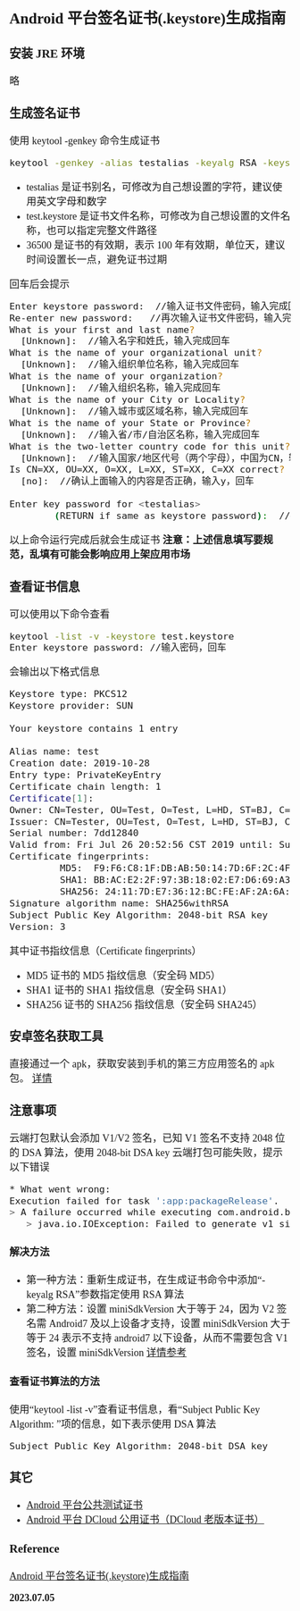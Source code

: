 <font size=4 face='楷体'>

## Android 平台签名证书(.keystore)生成指南

### 安装 JRE 环境

略

### 生成签名证书

使用 keytool -genkey 命令生成证书

```bash
keytool -genkey -alias testalias -keyalg RSA -keysize 2048 -validity 36500 -keystore test.keystore
```

- testalias 是证书别名，可修改为自己想设置的字符，建议使用英文字母和数字
- test.keystore 是证书文件名称，可修改为自己想设置的文件名称，也可以指定完整文件路径
- 36500 是证书的有效期，表示 100 年有效期，单位天，建议时间设置长一点，避免证书过期

回车后会提示

```bash
Enter keystore password:  //输入证书文件密码，输入完成回车
Re-enter new password:   //再次输入证书文件密码，输入完成回车
What is your first and last name?
  [Unknown]:  //输入名字和姓氏，输入完成回车
What is the name of your organizational unit?
  [Unknown]:  //输入组织单位名称，输入完成回车
What is the name of your organization?
  [Unknown]:  //输入组织名称，输入完成回车
What is the name of your City or Locality?
  [Unknown]:  //输入城市或区域名称，输入完成回车
What is the name of your State or Province?
  [Unknown]:  //输入省/市/自治区名称，输入完成回车
What is the two-letter country code for this unit?
  [Unknown]:  //输入国家/地区代号（两个字母），中国为CN，输入完成回车
Is CN=XX, OU=XX, O=XX, L=XX, ST=XX, C=XX correct?
  [no]:  //确认上面输入的内容是否正确，输入y，回车

Enter key password for <testalias>
        (RETURN if same as keystore password):  //确认证书密码与证书文件密码一样（HBuilder|HBuilderX要求这两个密码一致），直接回车就可以
```

以上命令运行完成后就会生成证书
**注意：上述信息填写要规范，乱填有可能会影响应用上架应用市场**

### 查看证书信息

可以使用以下命令查看

```bash
keytool -list -v -keystore test.keystore
Enter keystore password: //输入密码，回车
```

会输出以下格式信息

```bash
Keystore type: PKCS12
Keystore provider: SUN

Your keystore contains 1 entry

Alias name: test
Creation date: 2019-10-28
Entry type: PrivateKeyEntry
Certificate chain length: 1
Certificate[1]:
Owner: CN=Tester, OU=Test, O=Test, L=HD, ST=BJ, C=CN
Issuer: CN=Tester, OU=Test, O=Test, L=HD, ST=BJ, C=CN
Serial number: 7dd12840
Valid from: Fri Jul 26 20:52:56 CST 2019 until: Sun Jul 02 20:52:56 CST 2119
Certificate fingerprints:
         MD5:  F9:F6:C8:1F:DB:AB:50:14:7D:6F:2C:4F:CE:E6:0A:A5
         SHA1: BB:AC:E2:2F:97:3B:18:02:E7:D6:69:A3:7A:28:EF:D2:3F:A3:68:E7
         SHA256: 24:11:7D:E7:36:12:BC:FE:AF:2A:6A:24:BD:04:4F:2E:33:E5:2D:41:96:5F:50:4D:74:17:7F:4F:E2:55:EB:26
Signature algorithm name: SHA256withRSA
Subject Public Key Algorithm: 2048-bit RSA key
Version: 3
```

其中证书指纹信息（Certificate fingerprints）

- MD5
  证书的 MD5 指纹信息（安全码 MD5）
- SHA1
  证书的 SHA1 指纹信息（安全码 SHA1）
- SHA256
  证书的 SHA256 指纹信息（安全码 SHA245）

### 安卓签名获取工具

直接通过一个 apk，获取安装到手机的第三方应用签名的 apk 包。 [详情](https://developers.weixin.qq.com/doc/oplatform/Downloads/Android_Resource.html)

### 注意事项

云端打包默认会添加 V1/V2 签名，已知 V1 签名不支持 2048 位的 DSA 算法，使用 2048-bit DSA key 云端打包可能失败，提示以下错误

```bash
* What went wrong:
Execution failed for task ':app:packageRelease'.
> A failure occurred while executing com.android.build.gradle.tasks.PackageAndroidArtifact$IncrementalSplitterRunnable
   > java.io.IOException: Failed to generate v1 signature
```

#### 解决方法

- 第一种方法：重新生成证书，在生成证书命令中添加“-keyalg RSA”参数指定使用 RSA 算法
- 第二种方法：设置 miniSdkVersion 大于等于 24，因为 V2 签名需 Android7 及以上设备才支持，设置 miniSdkVersion 大于等于 24 表示不支持 android7 以下设备，从而不需要包含 V1 签名，设置 miniSdkVersion [详情参考](https://ask.dcloud.net.cn/article/193)

#### 查看证书算法的方法

使用“keytool -list -v”查看证书信息，看“Subject Public Key Algorithm: ”项的信息，如下表示使用 DSA 算法

```bash
Subject Public Key Algorithm: 2048-bit DSA key
```

### 其它

- [Android 平台公共测试证书](https://ask.dcloud.net.cn/article/36522)
- [Android 平台 DCloud 公用证书（DCloud 老版本证书）](https://ask.dcloud.net.cn/article/68)

### Reference

[Android 平台签名证书(.keystore)生成指南](https://ask.dcloud.net.cn/article/id-35777)

**2023.07.05**
